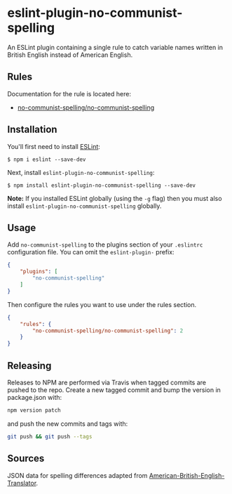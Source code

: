 # eslint-plugin-no-communist-spelling

An ESLint plugin containing a single rule to catch variable names written in British English instead of American English.

## Rules

Documentation for the rule is located here:

- [no-communist-spelling/no-communist-spelling](https://github.com/dprgarner/eslint-plugin-no-communist-spelling/tree/master/docs/rules/no-communist-spelling.md)

## Installation

You'll first need to install [ESLint](http://eslint.org):

```
$ npm i eslint --save-dev
```

Next, install `eslint-plugin-no-communist-spelling`:

```
$ npm install eslint-plugin-no-communist-spelling --save-dev
```

**Note:** If you installed ESLint globally (using the `-g` flag) then you must also install `eslint-plugin-no-communist-spelling` globally.

## Usage

Add `no-communist-spelling` to the plugins section of your `.eslintrc` configuration file. You can omit the `eslint-plugin-` prefix:

```json
{
    "plugins": [
        "no-communist-spelling"
    ]
}
```


Then configure the rules you want to use under the rules section.

```json
{
    "rules": {
        "no-communist-spelling/no-communist-spelling": 2
    }
}
```

## Releasing

Releases to NPM are performed via Travis when tagged commits are pushed to the
repo. Create a new tagged commit and bump the version in package.json with:

```bash
npm version patch
```

and push the new commits and tags with:

```bash
git push && git push --tags
```

## Sources

JSON data for spelling differences adapted from [American-British-English-Translator][translator].

[translator]: https://github.com/hyperreality/American-British-English-Translator
